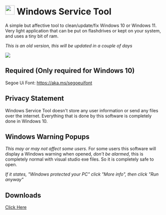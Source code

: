 # <img src="https://i.postimg.cc/ZZD2vZ95/WSTHigh-Res.png" width="30" height="30"> Windows Service Tool
A simple but affective tool to clean/update/fix Windows 10 or Windows 11. Very light application that can be put on flashdrives or kept on your system, and uses a tiny bit of ram.

*This is an old version, this will be updated in a couple of days*

<img src="https://i.postimg.cc/SxxsBNwB/windowsservicedoctor.jpg">

Required (Only required for Windows 10)
---------
Segoe Ui Font: https://aka.ms/segoeuifont

Privacy Statement
---------
Windows Service Tool doesn't store any user information or send any files over the internet. Everything that is done by this software is completely done in Windows 10.

Windows Warning Popups
---------
*This may or may not affect some users*. For some users this software will display a Windows warning when opened, *don't be alarmed*, this is completely normal with visual studio exe files. So it is completely safe to open.

*If it states, "Windows protected your PC" click "More info", then click "Run anyway"*

Downloads
---------
[Click Here](https://github.com/JoBagOfDonuts/JoTechComputerHelper/releases/)
